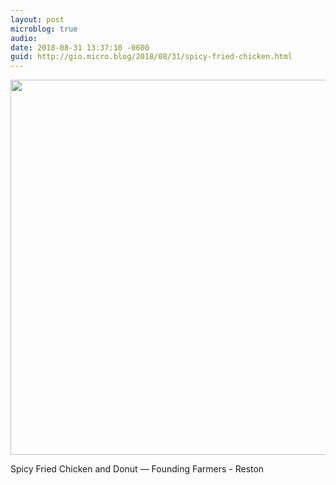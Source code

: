 ```yaml
---
layout: post
microblog: true
audio: 
date: 2018-08-31 13:37:10 -0600
guid: http://gio.micro.blog/2018/08/31/spicy-fried-chicken.html
---
```

<a href="http://microblog.stevegio.net/uploads/2018/a41a84132f.jpg"><img src="http://microblog.stevegio.net/uploads/2018/a41a84132f.jpg" width="600" height="449" style="height: auto;" class="sunlit_image" /></a>

Spicy Fried Chicken and Donut — Founding Farmers - Reston 

